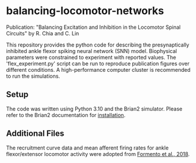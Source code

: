 # balancing-locomotor-networks
Publication: "Balancing Excitation and Inhibition in the Locomotor Spinal Circuits" by R. Chia and C. Lin

This repository provides the python code for describing the presynaptically inhibited ankle flexor spiking neural network (SNN) model. Biophysical parameters were constrained to experiment with reported values. The 'flex_experiment.py' script can be run to reproduce publication figures over different conditions. A high-performance computer cluster is recommended to run the simulations.

## Setup
The code was written using Python 3.10 and the Brian2 simulator. Please refer to the Brian2 documentation for [installation](https://brian2.readthedocs.io/en/stable/introduction/install.html). 

## Additional Files
The recruitment curve data and mean afferent firing rates for ankle flexor/extensor locomotor activity were adopted from [Formento et al., 2018](https://github.com/FormentoEmanuele/MuscleSpindleCircuitsModel).
